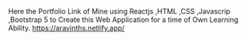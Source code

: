 Here the Portfolio Link of Mine using Reactjs ,HTML ,CSS ,Javascrip ,Bootstrap 5 to Create this Web Application for a time of Own Learning Ability.
https://aravinths.netlify.app/
